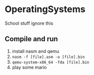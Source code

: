 # OperatingSystems
School stuff ignore this

## Compile and run
1. install nasm and qemu
2. `nasm -f [file].asm -o [file].bin`
3. `qemu-system-x86_64 -fda [file].bin`
4. play some mario